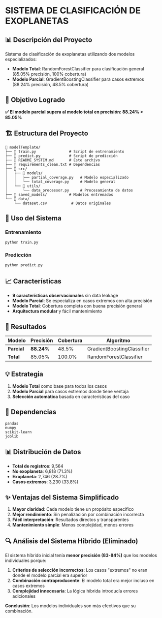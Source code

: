 # SISTEMA DE CLASIFICACIÓN DE EXOPLANETAS

## 📊 Descripción del Proyecto

Sistema de clasificación de exoplanetas utilizando dos modelos especializados:

- **Modelo Total**: RandomForestClassifier para clasificación general (85.05% precisión, 100% cobertura)
- **Modelo Parcial**: GradientBoostingClassifier para casos extremos (88.24% precisión, 48.5% cobertura)

## 🎯 Objetivo Logrado

**✅ El modelo parcial supera al modelo total en precisión: 88.24% > 85.05%**

## 🏗️ Estructura del Proyecto

```
📁 modelTemplate/
├── 📄 train.py               # Script de entrenamiento
├── 📄 predict.py             # Script de predicción
├── 📄 README_SYSTEM.md       # Este archivo
├── 📄 requirements_clean.txt # Dependencias
├── 📁 src/
│   ├── 📁 models/
│   │   ├── partial_coverage.py   # Modelo especializado
│   │   └── total_coverage.py     # Modelo general
│   └── 📁 utils/
│       └── data_processor.py     # Procesamiento de datos
├── 📁 saved_models/          # Modelos entrenados
└── 📁 data/
    └── dataset.csv           # Datos originales
```

## 🚀 Uso del Sistema

### Entrenamiento

```bash
python train.py
```

### Predicción

```bash
python predict.py
```

## 📈 Características

- **9 características observacionales** sin data leakage
- **Modelo Parcial**: Se especializa en casos extremos con alta precisión
- **Modelo Total**: Cobertura completa con buena precisión general
- **Arquitectura modular** y fácil mantenimiento

## 🎯 Resultados

| Modelo      | Precisión  | Cobertura | Algoritmo                  |
| ----------- | ---------- | --------- | -------------------------- |
| **Parcial** | **88.24%** | 48.5%     | GradientBoostingClassifier |
| **Total**   | 85.05%     | 100.0%    | RandomForestClassifier     |

## 💡 Estrategia

1. **Modelo Total** como base para todos los casos
2. **Modelo Parcial** para casos extremos donde tiene ventaja
3. **Selección automática** basada en características del caso

## 🔧 Dependencias

```
pandas
numpy
scikit-learn
joblib
```

## 📊 Distribución de Datos

- **Total de registros**: 9,564
- **No exoplaneta**: 6,818 (71.3%)
- **Exoplaneta**: 2,746 (28.7%)
- **Casos extremos**: 3,230 (33.8%)

## ✨ Ventajas del Sistema Simplificado

1. **Mayor claridad**: Cada modelo tiene un propósito específico
2. **Mejor rendimiento**: Sin penalización por combinación incorrecta
3. **Fácil interpretación**: Resultados directos y transparentes
4. **Mantenimiento simple**: Menos complejidad, menos errores

## 🔍 Análisis del Sistema Híbrido (Eliminado)

El sistema híbrido inicial tenía **menor precisión (83-84%)** que los modelos individuales porque:

1. **Criterios de selección incorrectos**: Los casos "extremos" no eran donde el modelo parcial era superior
2. **Combinación contraproducente**: El modelo total era mejor incluso en casos extremos
3. **Complejidad innecesaria**: La lógica híbrida introducía errores adicionales

**Conclusión**: Los modelos individuales son más efectivos que su combinación.
